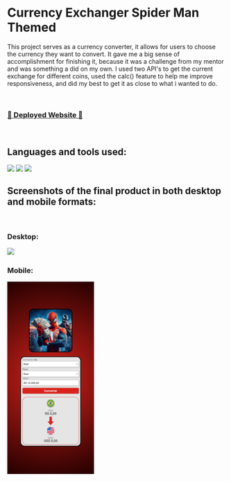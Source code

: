 # Currency Exchanger Spider Man Themed

This project serves as a currency converter, it allows for users to choose the currency they want to convert. It gave me a big sense of accomplishment for finishing it, because it was a challenge from my mentor and was something a did on my own. I used two API's to get the current exchange for different coins, used the calc() feature to help me improve responsiveness, and did my best to get it as close to what i wanted to do.

<br>
<h3><a href="https://lucascosta96rs.github.io/Currency-conversor-devclub/">🔗 Deployed Website 🔗</a></h3>
<br>

<h2>Languages and tools used:</h2>
<img src="https://img.shields.io/badge/HTML5-E34F26?style=for-the-badge&logo=html5&logoColor=white"/>
<img src="https://img.shields.io/badge/CSS3-1572B6?style=for-the-badge&logo=css3&logoColor=white"/>
<img src="https://img.shields.io/badge/JavaScript-F7DF1E?style=for-the-badge&logo=javascript&logoColor=black"/>

<h2>Screenshots of the final product in both desktop and mobile formats:</h2>
</br>
<h3>Desktop:</h3>
<img src="https://github.com/LucasCosta96RS/Currency-conversor-devclub/blob/main/final-product-screenshots/currency-exchanger-desktop.png" style="width:600px" />
<h3>Mobile:</h3>
<img src="https://github.com/LucasCosta96RS/Currency-conversor-devclub/blob/main/final-product-screenshots/currency-exchanger-mobile.png"; style="width:200px" />


